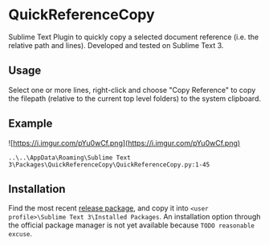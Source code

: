 # QuickReferenceCopy
Sublime Text Plugin to quickly copy a selected document reference (i.e. the relative path and lines). Developed and tested on Sublime Text 3.

## Usage
Select one or more lines, right-click and choose "Copy Reference" to copy the filepath (relative to the current top level folders) to the system clipboard.

## Example
![https://i.imgur.com/pYu0wCf.png](https://i.imgur.com/pYu0wCf.png)

```
..\..\AppData\Roaming\Sublime Text 3\Packages\QuickReferenceCopy\QuickReferenceCopy.py:1-45
```

## Installation
Find the most recent [release package](../../releases/latest), and copy it into `<user profile>\Sublime Text 3\Installed Packages`. An installation option through the official package manager is not yet available because `TODO reasonable excuse`.
